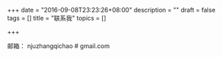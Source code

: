 +++
date = "2016-09-08T23:23:26+08:00"
description = ""
draft = false
tags = []
title = "联系我"
topics = []

+++

邮箱： <span>njuzhangqichao # gmail.com</span>
